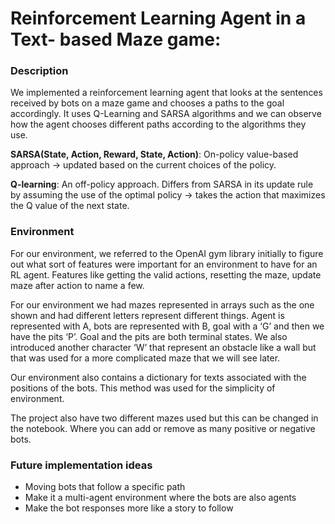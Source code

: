 # Reinforcement Learning Agent in a Text- based Maze game:
### Description
We implemented a reinforcement learning agent that looks at the sentences received by bots on a maze game and chooses a paths to the goal accordingly.  It uses Q-Learning and SARSA algorithms and we can observe how the agent chooses different paths according to the algorithms they use.

**SARSA(State, Action, Reward, State, Action)**: On-policy value-based approach ->  updated based on the current choices of the policy.

**Q-learning**: An off-policy approach. Differs from SARSA in its update rule by assuming the use of the optimal policy -> takes the action that maximizes the Q value of the next state.

### Environment 
For our environment, we referred to the OpenAI gym library initially to figure out what sort of features were important for an environment to have for an RL agent. Features like getting the valid actions, resetting the maze, update maze after action to name a few.

For our environment we had mazes represented in arrays such as the one shown and had different letters represent different things.  Agent is represented with A, bots are represented with B, goal with a ‘G’ and then we have the pits ‘P’. Goal and the pits are both terminal states. We also introduced another character ‘W’ that represent an obstacle like a wall but that was used for a more complicated maze that we will see later.

Our environment also contains a dictionary for texts associated with the positions of the bots. This method was used for the simplicity of environment.

The project also have two different mazes used but this can be changed in the notebook. Where you can add or remove as many positive or negative bots.

### Future implementation ideas
- Moving bots that follow a specific path
- Make it a multi-agent environment where the bots are also agents
- Make the bot responses more like a story to follow





